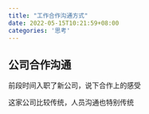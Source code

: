 ```yaml
---
title: "工作合作沟通方式"
date: 2022-05-15T10:21:59+08:00
categories: '思考'
---
```



## 公司合作沟通

前段时间入职了新公司，说下合作上的感受



这家公司比较传统，人员沟通也特别传统




